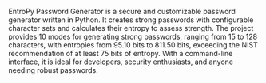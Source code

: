 EntroPy Password Generator is a secure and customizable password generator written in Python. It creates strong passwords with configurable character sets and calculates their entropy to assess strength. The project provides 10 modes for generating strong passwords, ranging from 15 to 128 characters, with entropies from 95.10 bits to 811.50 bits, exceeding the NIST recommendation of at least 75 bits of entropy. With a command-line interface, it is ideal for developers, security enthusiasts, and anyone needing robust passwords.
